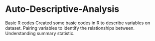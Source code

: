 # Auto-Descriptive-Analysis
Basic R codes
Created some basic codes in R to describe variables on dataset.
Pairing variables to identify the relationships between.
Understanding summary statistic. 
